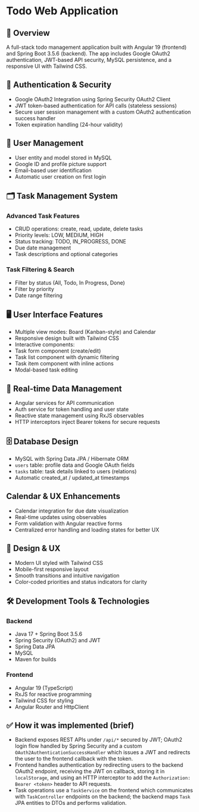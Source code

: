 # Todo Web Application

## 🎯 Overview

A full-stack todo management application built with Angular 19 (frontend) and Spring Boot 3.5.6 (backend). The app includes Google OAuth2 authentication, JWT-based API security, MySQL persistence, and a responsive UI with Tailwind CSS.

## 🔐 Authentication & Security

-  Google OAuth2 Integration using Spring Security OAuth2 Client
-  JWT token-based authentication for API calls (stateless sessions)
-  Secure user session management with a custom OAuth2 authentication success handler
-  Token expiration handling (24-hour validity)

## 👥 User Management

-  User entity and model stored in MySQL
-  Google ID and profile picture support
-  Email-based user identification
-  Automatic user creation on first login

## 🗂️ Task Management System

### Advanced Task Features

-  CRUD operations: create, read, update, delete tasks
-  Priority levels: LOW, MEDIUM, HIGH
-  Status tracking: TODO, IN_PROGRESS, DONE
-  Due date management 
-  Task descriptions and optional categories

### Task Filtering & Search

-  Filter by status (All, Todo, In Progress, Done)
-  Filter by priority
-  Date range filtering

## 🖥️ User Interface Features

-  Multiple view modes: Board (Kanban-style) and Calendar
-  Responsive design built with Tailwind CSS
-  Interactive components:
  -  Task form component (create/edit)
  -  Task list component with dynamic filtering
  -  Task item component with inline actions
  -  Modal-based task editing

## 🔁 Real-time Data Management

-  Angular services for API communication
-  Auth service for token handling and user state
-  Reactive state management using RxJS observables
-  HTTP interceptors inject Bearer tokens for secure requests

## 🗄️ Database Design

-  MySQL with Spring Data JPA / Hibernate ORM
-  `users` table: profile data and Google OAuth fields
-  `tasks` table: task details linked to users (relations)
-  Automatic created_at / updated_at timestamps

##  Calendar & UX Enhancements

-  Calendar integration for due date visualization
-  Real-time updates using observables
-  Form validation with Angular reactive forms
-  Centralized error handling and loading states for better UX

## 🎨 Design & UX

-  Modern UI styled with Tailwind CSS
-  Mobile-first responsive layout
-  Smooth transitions and intuitive navigation
-  Color-coded priorities and status indicators for clarity

## 🛠️ Development Tools & Technologies

### Backend

- Java 17 + Spring Boot 3.5.6
- Spring Security (OAuth2) and JWT
- Spring Data JPA
- MySQL
- Maven for builds

### Frontend

- Angular 19 (TypeScript)
- RxJS for reactive programming
- Tailwind CSS for styling
- Angular Router and HttpClient

## ✅ How it was implemented (brief)

- Backend exposes REST APIs under `/api/*` secured by JWT; OAuth2 login flow handled by Spring Security and a custom `OAuth2AuthenticationSuccessHandler` which issues a JWT and redirects the user to the frontend callback with the token.
- Frontend handles authentication by redirecting users to the backend OAuth2 endpoint, receiving the JWT on callback, storing it in `localStorage`, and using an HTTP interceptor to add the `Authorization: Bearer <token>` header to API requests.
- Task operations use a `TaskService` on the frontend which communicates with `TaskController` endpoints on the backend; the backend maps `Task` JPA entities to DTOs and performs validation.


